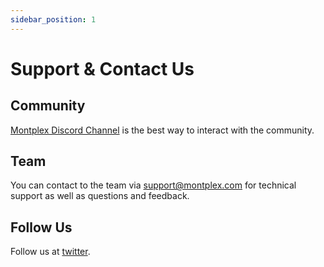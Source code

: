 ```yaml
---
sidebar_position: 1
---
```


# Support & Contact Us

## Community

[Montplex Discord Channel](https://discord.gg/Y5HpjaEMre) is the best way to interact with the community.


## Team

You can contact to the team via [support@montplex.com](mailto:support@montplex.com) for technical support as well as questions and feedback.


## Follow Us

Follow us at [twitter](https://twitter.com/MontplexDB). 

